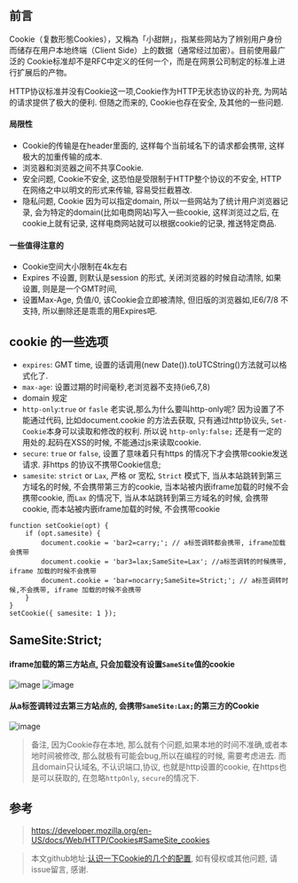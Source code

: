 ## 前言
Cookie（复数形態Cookies），又稱為「小甜餅」，指某些网站为了辨别用户身份而储存在用户本地终端（Client Side）上的数据（通常经过加密）。目前使用最广泛的 Cookie标准却不是RFC中定义的任何一个，而是在网景公司制定的标准上进行扩展后的产物。

HTTP协议标准并没有Cookie这一项,Cookie作为HTTP无状态协议的补充, 为网站的请求提供了极大的便利. 但随之而来的, Cookie也存在安全, 及其他的一些问题.

#### 局限性
- Cookie的传输是在header里面的, 这样每个当前域名下的请求都会携带, 这样极大的加重传输的成本. 
- 浏览器和浏览器之间不共享Cookie.
- 安全问题, Cookie不安全, 这恐怕是受限制于HTTP整个协议的不安全, HTTP在网络之中以明文的形式来传输, 容易受拦截篡改.
- 隐私问题, Cookie 因为可以指定domain, 所以一些网站为了统计用户浏览器记录, 会为特定的domain(比如电商网站)写入一些cookie, 这样浏览过之后, 在cookie上就有记录, 这样电商网站就可以根据cookie的记录, 推送特定商品.

#### 一些值得注意的
- Cookie空间大小限制在4k左右
- Expires 不设置, 则默认是session 的形式, 关闭浏览器的时候自动清除, 如果设置, 则是是一个GMT时间, 
- 设置Max-Age, 负值/0, 该Cookie会立即被清除, 但旧版的浏览器如,IE6/7/8 不支持, 所以删除还是乖乖的用Expires吧.

## cookie 的一些选项
- `expires`: GMT time, 设置的话调用(new Date()).toUTCString()方法就可以格式化了.
- `max-age`: 设置过期的时间毫秒,老浏览器不支持(ie6,7,8)
- domain 规定
- `http-only`:`true` or `fasle` 老实说,那么为什么要叫http-only呢? 因为设置了不能通过代码, 比如document.cookie 的方法去获取, 只有通过http协议头, `Set-Cookie`本身可以读取和修改的权利. 所以说 `http-only:false;` 还是有一定的用处的.起码在XSS的时候, 不能通过js来读取cookie.
- `secure`:  `true` or `false`, 设置了意味着只有https 的情况下才会携带cookie发送请求. 非https 的协议不携带Cookie信息;
- `samesite`: `strict` or `Lax`, 严格 or 宽松, `Strict` 模式下, 当从本站跳转到第三方域名的时候, 不会携带第三方的cookie, 当本站被内嵌iframe加载的时候不会携带cookie, 而`Lax` 的情况下, 当从本站跳转到第三方域名的时候, 会携带cookie, 而本站被内嵌iframe加载的时候, 不会携带cookie
```
function setCookie(opt) {
    if (opt.samesite) {
        document.cookie = 'bar2=carry;'; // a标签调转都会携带, iframe加载会携带
        document.cookie = 'bar3=lax;SameSite=Lax'; //a标签调转的时候携带, iframe 加载的时候不会携带
        document.cookie = 'bar=nocarry;SameSite=Strict;'; // a标签调转时候,不会携带, iframe 加载的时候不会携带
    }
}
setCookie({ samesite: 1 });
```

## SameSite:Strict;
#### iframe加载的第三方站点, 只会加载没有设置`SameSite`值的cookie
![image](https://user-images.githubusercontent.com/13718019/62627055-3f7f9880-b95b-11e9-8896-cebb5ab8683f.png)
![image](https://user-images.githubusercontent.com/13718019/62627166-6b028300-b95b-11e9-84a4-9dd4eca8e29c.png)

#### 从a标签调转过去第三方站点的, 会携带`SameSite:Lax;`的第三方的Cookie
![image](https://user-images.githubusercontent.com/13718019/62627347-d2b8ce00-b95b-11e9-99c0-97398d2c5631.png)

> 备注, 因为Cookie存在本地, 那么就有个问题,如果本地的时间不准确,或者本地时间被修改, 那么就极有可能会bug,所以在编程的时候, 需要考虑进去. 而且domain只认域名, 不认识端口,协议, 也就是http设置的cookie, 在https也是可以获取的, 在忽略`httpOnly`, `secure`的情况下.

## 参考
> https://developer.mozilla.org/en-US/docs/Web/HTTP/Cookies#SameSite_cookies

> 本文github地址:[认识一下Cookie的几个的配置](https://github.com/sevenCon/blog-github/issues/8), 如有侵权或其他问题, 请issue留言, 感谢.
